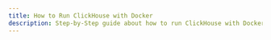 ```yaml
---
title: How to Run ClickHouse with Docker
description: Step-by-Step guide about how to run ClickHouse with Docker
---
```


<IncludeBlock url="/blog/how-to-run-clickhouse-with-docker-and-connect-using-mysql-client"></IncludeBlock>
